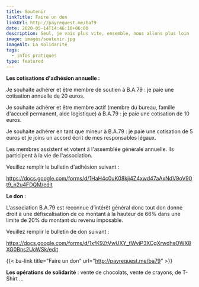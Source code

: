 ```yaml
---
title: Soutenir
linkTitle: Faire un don
linkUrl: http://payrequest.me/ba79
date: 2020-05-14T14:46:10+06:00
description: Seul, je vais plus vite, ensemble, nous allons plus loin !
image: images/soutenir.jpg
imageAlt: La solidarité
tags:
  - infos pratiques
type: featured
---
```

**Les cotisations d'adhésion annuelle :** 

Je souhaite adhérer et être membre de soutien à B.A.79 : je paie une cotisation annuelle de 20 euros.

Je souhaite adhérer et être membre actif (membre du bureau, famille d'accueil permanent, aide logistique) à B.A.79 : je paie une cotisation de 10 euros.

Je souhaite adhérer en tant que mineur à B.A.79 : je paie une cotisation de 5 euros et je joins un accord écrit de mes responsables légaux.

Les membres assistent et votent à l'assemblée générale annuelle. Ils participent à la vie de l'association. 

Veuillez remplir le bulletin d'adhésion suivant : 

<https://docs.google.com/forms/d/1HaH4c0uK08kji4Z4xwd47aAxNdV9oV90t9_n2u4FDQM/edit>

**Le don** : 

L’association B.A.79 est reconnue d’intérêt général donc tout don donne droit à une défiscalisation de ce montant à la hauteur de 66% dans une limite de 20% du montant du revenu imposable. 

Veuillez remplir le bulletin de don suivant : 

https://docs.google.com/forms/d/1xfK9ZtVwUXY_fWvjP3XCgXrwdhsOWX8XG0Bns2UoWSk/edit 

{{< ba-link title="Faire un don" url="http://payrequest.me/ba79" >}}

**Les opérations de solidarité** : vente de chocolats, vente de crayons, de T-Shirt ...